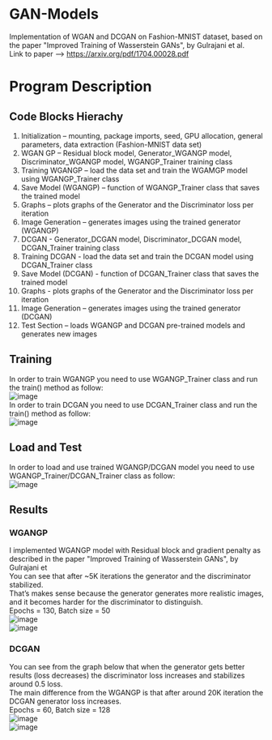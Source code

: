 # GAN-Models
Implementation of WGAN and DCGAN on Fashion-MNIST dataset, based on the paper "Improved Training of Wasserstein GANs", by Gulrajani et al.
<br />
Link to paper --> https://arxiv.org/pdf/1704.00028.pdf

# Program Description
## Code Blocks Hierachy 
1.	Initialization – mounting, package imports, seed, GPU allocation, general parameters, data extraction (Fashion-MNIST data set)
2.	WGAN GP – Residual block model, Generator_WGANGP model, Discriminator_WGANGP model, WGANGP_Trainer training class
3.	Training WGANGP – load the data set and train the WGAMGP model using WGANGP_Trainer class
4.	Save Model (WGANGP) – function of WGANGP_Trainer class that saves the trained model
5.	Graphs – plots graphs of the Generator and the Discriminator loss per iteration
6.	Image Generation – generates images using the trained generator (WGANGP)
7.	DCGAN -  Generator_DCGAN model, Discriminator_DCGAN model, DCGAN_Trainer training class
8.	Training DCGAN - load the data set and train the DCGAN model using DCGAN_Trainer class
9.	Save Model (DCGAN) - function of DCGAN_Trainer class that saves the trained model
10.	Graphs - plots graphs of the Generator and the Discriminator loss per iteration
11.	Image Generation – generates images using the trained generator (DCGAN)
12.	Test Section – loads WGANGP and DCGAN pre-trained models and generates new images

## Training
In order to train WGANGP you need to use WGANGP_Trainer class and run the train() method as follow:<br />
![image](https://user-images.githubusercontent.com/108329249/178118963-4e7884fb-fbf1-4862-a922-149500f3073b.png)
<br />
In order to train DCGAN you need to use DCGAN_Trainer class and run the train() method as follow:<br />
![image](https://user-images.githubusercontent.com/108329249/178119005-66e8cb65-7c42-4b91-a50e-81a19563db09.png)

## Load and Test
In order to load and use trained WGANGP/DCGAN model you need to use WGANGP_Trainer/DCGAN_Trainer class as follow:<br />
![image](https://user-images.githubusercontent.com/108329249/178119061-0307376e-64cc-4974-9fba-a3fc1d91bd22.png)

## Results
### WGANGP
I implemented WGANGP model with Residual block and gradient penalty as described in the paper "Improved Training of Wasserstein GANs", by Gulrajani et<br />
You can see that after ~5K iterations the generator and the discriminator stabilized.<br />
That’s makes sense because the generator generates more realistic images, and it becomes harder for the discriminator to distinguish.<br />
Epochs = 130, Batch size = 50<br />
![image](https://user-images.githubusercontent.com/108329249/178119128-3443949d-7695-4244-b63a-93400f7a121c.png)
<br />
![image](https://user-images.githubusercontent.com/108329249/178119194-2a123ce8-bf57-41f5-9538-b1445d541e5a.png)


### DCGAN
You can see from the graph below that when the generator gets better results (loss decreases) the discriminator loss increases and stabilizes around 0.5 loss.<br />
The main difference from the WGANGP is that after around 20K iteration the DCGAN generator loss increases.<br />
Epochs = 60, Batch size = 128<br />
![image](https://user-images.githubusercontent.com/108329249/178119184-e9e79bf6-3c10-4684-9208-425cc97bf6fb.png)
<br />
![image](https://user-images.githubusercontent.com/108329249/178119189-88b265dd-e178-40a9-bda6-a53fae0e787c.png)





